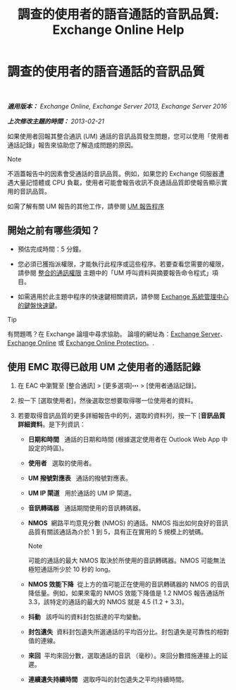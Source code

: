 ﻿---
title: '調查的使用者的語音通話的音訊品質: Exchange Online Help'
TOCTitle: 調查的使用者的語音通話的音訊品質
ms:assetid: 0c945886-3cfa-423e-9b46-0d6b1584a145
ms:mtpsurl: https://technet.microsoft.com/zh-tw/library/JJ659059(v=EXCHG.150)
ms:contentKeyID: 50553932
ms.date: 05/23/2018
mtps_version: v=EXCHG.150
ms.translationtype: MT
---

# 調查的使用者的語音通話的音訊品質

 

_**適用版本：** Exchange Online, Exchange Server 2013, Exchange Server 2016_

_**上次修改主題的時間：** 2013-02-21_

如果使用者回報其整合通訊 (UM) 通話的音訊品質發生問題，您可以使用「使用者通話記錄」報告來協助您了解造成問題的原因。


> [!NOTE]  
> 不涵蓋報告中的因素會受通話的音訊品質。例如，如果您的 Exchange 伺服器遭遇大量記憶體或 CPU 負載，使用者可能會報告收訊不良通話品質即使報告顯示實用的音訊品質。




如需了解有關 UM 報告的其他工作，請參閱 [UM 報告程序](um-reports-procedures-exchange-2013-help.md)

## 開始之前有哪些須知？

  - 預估完成時間：5 分鐘。

  - 您必須已獲指派權限，才能執行此程序或這些程序。若要查看您需要的權限，請參閱 [整合的通訊權限](unified-messaging-permissions-exchange-2013-help.md) 主題中的「UM 呼叫資料與摘要報告命令程式」項目。

  - 如需適用於此主題中程序的快速鍵相關資訊，請參閱 [Exchange 系統管理中心的鍵盤快速鍵](keyboard-shortcuts-in-the-exchange-admin-center-exchange-online-protection-help.md)。


> [!TIP]  
> 有問題嗎？在 Exchange 論壇中尋求協助。 論壇的網址為：<a href="https://go.microsoft.com/fwlink/p/?linkid=60612">Exchange Server</a>、 <a href="https://go.microsoft.com/fwlink/p/?linkid=267542">Exchange Online</a> 或 <a href="https://go.microsoft.com/fwlink/p/?linkid=285351">Exchange Online Protection</a>。.




## 使用 EMC 取得已啟用 UM 之使用者的通話記錄

1.  在 EAC 中瀏覽至 \[整合通訊\] \> \[更多選項\]![更多選項圖示](images/JJ150550.5381819e-3b21-4873-8714-e9b956290b28(EXCHG.150).gif "更多選項圖示") \> \[使用者通話記錄\]。

2.  按一下 \[選取使用者\]，然後選取您想要取得哪一位使用者的資料。

3.  若要取得音訊品質的更多詳細報告中的列，選取的資料列，按一下 \[**音訊品質詳細資料**。是下列資訊：
    
      - **日期和時間**   通話的日期和時間 (根據選定使用者在 Outlook Web App 中設定的時區)。
    
      - **使用者**   選取的使用者。
    
      - **UM 撥號對應表**   通話的撥號對應表。
    
      - **UM IP 閘道**   用於通話的 UM IP 閘道。
    
      - **音訊轉碼器**   通話期間使用的音訊轉碼器。
    
      - **NMOS**  網路平均意見分數 (NMOS) 的通話。NMOS 指出如何良好的音訊品質有關該通話為介於 1 到 5，具有正在實用的 5 規模上的號碼。
        
        > [!NOTE]  
        > 可能的通話的最大 NMOS 取決於所使用的音訊轉碼器。NMOS 可能無法極短通話所少於 10 秒的 long。
    
      - **NMOS 效能下降**  從上方的值可能正在使用的音訊轉碼器的 NMOS 的音訊降低量。例如，如果來電的 NMOS 效能下降值是 1.2 NMOS 報告通話所 3.3，該特定的通話的最大的 NMOS 就是 4.5 (1.2 + 3.3)。
    
      - **抖動**   該呼叫的資料封包抵達的平均變動。
    
      - **封包遺失**  資料封包遺失所選通話的平均百分比。封包遺失是可靠性的相對值的連線。
    
      - **來回**  平均來回分數，選取通話的音訊 （毫秒）。來回分數措施連接上的延遲。
    
      - **連續遺失持續時間**   選取呼叫的封包遺失之平均持續時間。

